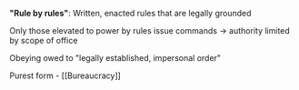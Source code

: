 **"Rule by rules"**: Written, enacted rules that are legally grounded

Only those elevated to power by rules issue commands → authority limited by scope of office

Obeying owed to "legally established, impersonal order"

Purest form - [[Bureaucracy]]
